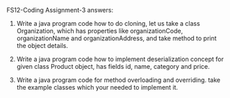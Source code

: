 FS12-Coding Assignment-3 answers:

1. Write a java program code how to do cloning, let us take a class Organization, which has
properties like organizationCode, organizationName and organizationAddress, and take method
to print the object details.

2. Write a java program code how to implement deserialization concept for given class Product
object, has fields id, name, category and price.

3. Write a java program code for method overloading and overriding. take the example classes
which your needed to implement it.